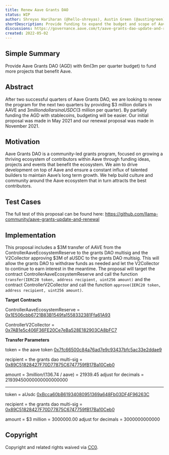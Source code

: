 ```yaml
---
title: Renew Aave Grants DAO
status: WIP
author: Shreyas Hariharan (@hello-shreyas), Austin Green (@austingreen)
shortDescription: Provide funding to expand the budget and scope of Aave Grants DAO
discussions: https://governance.aave.com/t/aave-grants-dao-update-and-renewal/7842
created: 2022-05-02
---
```


## Simple Summary

Provide Aave Grants DAO (AGD) with $6m ($3m per quarter budget) to fund more projects that benefit Aave.

## Abstract

After two successful quarters of Aave Grants DAO, we are looking to renew the program for the next two quarters by providing $3 million dollars in AAVE and $3 million dollars in aUSDC ($3 million per quarter). By partially funding the AGD with stablecoins, budgeting will be easier. Our initial proposal was made in May 2021 and our renewal proposal was made in November 2021.

## Motivation

Aave Grants DAO is a community-led grants program, focused on growing a thriving ecosystem of contributors within Aave through funding ideas, projects and events that benefit the ecosystem. We aim to drive development on top of Aave and ensure a constant influx of talented builders to maintain Aave’s long term growth. We help build culture and community around the Aave ecosystem that in turn attracts the best contributors.

## Test Cases

The full test of this proposal can be found here: https://github.com/llama-community/aave-grants-update-and-renewal

## Implementation

This proposal includes a $3M transfer of AAVE from the ControllerAaveEcosystemReserve to the grants DAO multisig and the V2Collector approving $3M of aUSDC to the grants DAO multisig. This will allow the grants DAO to withdraw funds as needed and let the V2Collector to continue to earn interest in the meantime. The proposal will target the contract ControllerAaveEcosystemReserve and call the function `transfer(IERC20 token, address recipient, uint256 amount)` and the contract ControllerV2Collector and call the function `approve(IERC20 token, address recipient, uint256 amount)`.

**Target Contracts**

ControllerAaveEcosystemReserve = [0x1E506cbb6721B83B1549fa1558332381Ffa61A93](
https://etherscan.io/address/0x1e506cbb6721b83b1549fa1558332381ffa61a93)

ControllerV2Collector = [0x7AB1e5c406F36FE20Ce7eBa528E182903CA8bFC7](
https://etherscan.io/address/0x7AB1e5c406F36FE20Ce7eBa528E182903CA8bFC7)

**Transfer Parameters**

token = the aave token [0x7fc66500c84a76ad7e9c93437bfc5ac33e2ddae9](
https://etherscan.io/address/0x7fc66500c84a76ad7e9c93437bfc5ac33e2ddae9)

recipient = the grants dao multi-sig = [0x89C51828427F70D77875C6747759fB17Ba10Ceb0](
https://etherscan.io/address/0x89C51828427F70D77875C6747759fB17Ba10Ceb0)

amount = $3 million / ($136.74 / aave) = 21939.45 adjust for decimals = 21939450000000000000000

---

token = aUsdc [0xBcca60bB61934080951369a648Fb03DF4F96263C](
https://etherscan.io/address/0xBcca60bB61934080951369a648Fb03DF4F96263C)

recipient = the grants dao multi-sig = [0x89C51828427F70D77875C6747759fB17Ba10Ceb0](
https://etherscan.io/address/0x89C51828427F70D77875C6747759fB17Ba10Ceb0)

amount = $3 million = 3000000.00 adjust for decimals = 3000000000000

## Copyright

Copyright and related rights waived via [CC0](https://creativecommons.org/publicdomain/zero/1.0/).
